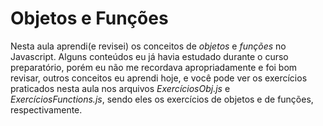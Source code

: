 # Objetos e Funções

Nesta aula aprendi(e revisei) os conceitos de *objetos* e *funções* no Javascript.
Alguns conteúdos eu já havia estudado durante o curso preparatório, porém eu não 
me recordava apropriadamente e foi bom revisar, outros conceitos eu aprendi hoje,
e você pode ver os exercícios praticados nesta aula nos arquivos *ExercíciosObj.js* 
e *ExercíciosFunctions.js*, sendo eles os exercícios de objetos e de funções, respectivamente.